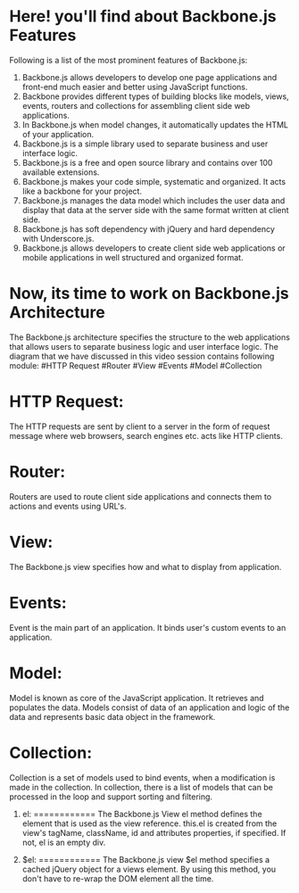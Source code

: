 Here! you'll find about Backbone.js Features
==========================
Following is a list of the most prominent features of Backbone.js:
1. Backbone.js allows developers to develop one page applications and front-end much easier and better using JavaScript functions.
2. Backbone provides different types of building blocks like models, views, events, routers and collections for assembling client side web applications.
3. In Backbone.js when model changes, it automatically updates the HTML of your application.
4. Backbone.js is a simple library used to separate business and user interface logic.
5. Backbone.js is a free and open source library and contains over 100 available extensions.
6. Backbone.js makes your code simple, systematic and organized. It acts like a backbone for your project.
7. Backbone.js manages the data model which includes the user data and display that data at the server side with the same format written at client side.
8. Backbone.js has soft dependency with jQuery and hard dependency with Underscore.js.
9. Backbone.js allows developers to create client side web applications or mobile applications in well structured and organized format.

Now, its time to work on Backbone.js Architecture
==========================
The Backbone.js architecture specifies the structure to the web applications that allows users to separate business logic and user interface logic. 
The diagram that we have discussed in this video session contains following module:
  #HTTP Request
  #Router
  #View
  #Events
  #Model
  #Collection
  
HTTP Request:
============
The HTTP requests are sent by client to a server in the form of request message where web browsers, search engines etc. acts like HTTP clients.

Router:
============
Routers are used to route client side applications and connects them to actions and events using URL's.

View:
============
The Backbone.js view specifies how and what to display from application.

Events:
============
Event is the main part of an application. It binds user's custom events to an application.

Model:
============
Model is known as core of the JavaScript application. It retrieves and populates the data. Models consist of data of an application and logic of the data and represents basic data object in the framework.

Collection:
============
Collection is a set of models used to bind events, when a modification is made in the collection. In collection, there is a list of models that can be processed in the loop and support sorting and filtering.  

1. el:
============
  The Backbone.js View el method defines the element that is used as the view reference. this.el is created from the view's tagName, className, id and attributes properties, 
  if specified. If not, el is an empty div.

2. $el:
============
   The Backbone.js view $el method specifies a cached jQuery object for a views element. By using 
   this method, you don't have to re-wrap the DOM element all the time.  